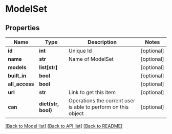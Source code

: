 # ModelSet

## Properties
Name | Type | Description | Notes
------------ | ------------- | ------------- | -------------
**id** | **int** | Unique Id | [optional] 
**name** | **str** | Name of ModelSet | [optional] 
**models** | **list[str]** |  | [optional] 
**built_in** | **bool** |  | [optional] 
**all_access** | **bool** |  | [optional] 
**url** | **str** | Link to get this item | [optional] 
**can** | **dict(str, bool)** | Operations the current user is able to perform on this object | [optional] 

[[Back to Model list]](../README.md#documentation-for-models) [[Back to API list]](../README.md#documentation-for-api-endpoints) [[Back to README]](../README.md)


